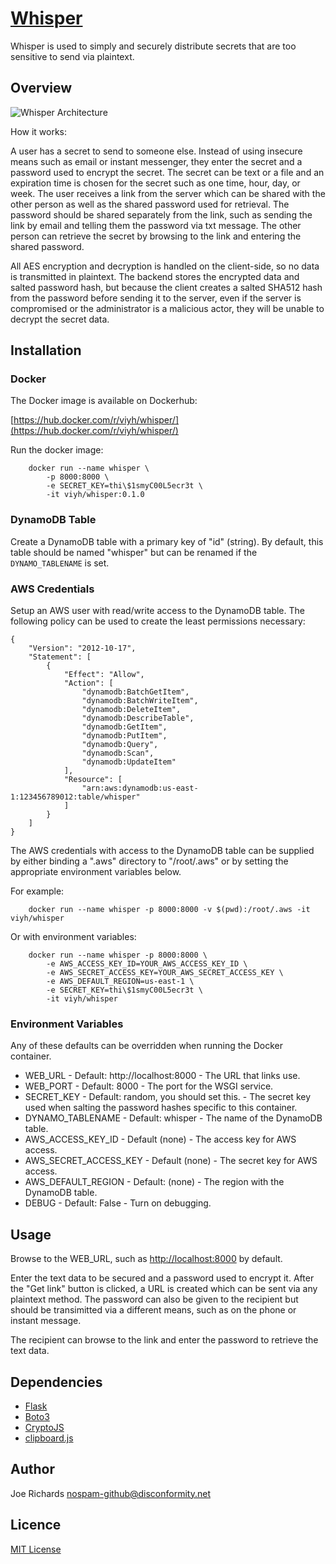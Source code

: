 # [Whisper](https://github.com/viyh/whisper) #

Whisper is used to simply and securely distribute secrets that are too
sensitive to send via plaintext.

## Overview ##

![Whisper Architecture](whisper_arch.png?raw=true "Architecture")

How it works:

A user has a secret to send to someone else. Instead of using insecure means
such as email or instant messenger, they enter the secret and a password used to
encrypt the secret. The secret can be text or a file and an expiration time is
chosen for the secret such as one time, hour, day, or week. The user receives a
link from the server which can be shared with the other person as well as the
shared password used for retrieval. The password should be shared separately
from the link, such as sending the link by email and telling them the password
via txt message. The other person can retrieve the secret by browsing to the
link and entering the shared password.

All AES encryption and decryption is handled on the client-side, so no data is
transmitted in plaintext. The backend stores the encrypted data and salted
password hash, but because the client creates a salted SHA512 hash from the
password before sending it to the server, even if the server is compromised or
the administrator is a malicious actor, they will be unable to decrypt the
secret data.

## Installation ##

### Docker ###

The Docker image is available on Dockerhub:

[https://hub.docker.com/r/viyh/whisper/](https://hub.docker.com/r/viyh/whisper/)

Run the docker image:

        docker run --name whisper \
            -p 8000:8000 \
            -e SECRET_KEY=thi\$1smyC00L5ecr3t \
            -it viyh/whisper:0.1.0

### DynamoDB Table ###

Create a DynamoDB table with a primary key of "id" (string). By default, this table should be named "whisper" but can be renamed if the `DYNAMO_TABLENAME` is set.

### AWS Credentials ###

Setup an AWS user with read/write access to the DynamoDB table. The following
policy can be used to create the least permissions necessary:

```
{
    "Version": "2012-10-17",
    "Statement": [
        {
            "Effect": "Allow",
            "Action": [
                "dynamodb:BatchGetItem",
                "dynamodb:BatchWriteItem",
                "dynamodb:DeleteItem",
                "dynamodb:DescribeTable",
                "dynamodb:GetItem",
                "dynamodb:PutItem",
                "dynamodb:Query",
                "dynamodb:Scan",
                "dynamodb:UpdateItem"
            ],
            "Resource": [
                "arn:aws:dynamodb:us-east-1:123456789012:table/whisper"
            ]
        }
    ]
}
```

The AWS credentials with access to the DynamoDB table can be supplied by either
binding a ".aws" directory to "/root/.aws" or by setting the appropriate
environment variables below.

For example:

        docker run --name whisper -p 8000:8000 -v $(pwd):/root/.aws -it viyh/whisper

Or with environment variables:

        docker run --name whisper -p 8000:8000 \
            -e AWS_ACCESS_KEY_ID=YOUR_AWS_ACCESS_KEY_ID \
            -e AWS_SECRET_ACCESS_KEY=YOUR_AWS_SECRET_ACCESS_KEY \
            -e AWS_DEFAULT_REGION=us-east-1 \
            -e SECRET_KEY=thi\$1smyC00L5ecr3t \
            -it viyh/whisper


### Environment Variables ###

Any of these defaults can be overridden when running the Docker container.

* WEB_URL - Default: http://localhost:8000 - The URL that links use.
* WEB_PORT - Default: 8000 - The port for the WSGI service.
* SECRET_KEY - Default: random, you should set this. - The secret key used when salting the password hashes specific to this container.
* DYNAMO_TABLENAME - Default: whisper - The name of the DynamoDB table.
* AWS_ACCESS_KEY_ID - Default (none) - The access key for AWS access.
* AWS_SECRET_ACCESS_KEY - Default (none) - The secret key for AWS access.
* AWS_DEFAULT_REGION - Default: (none) - The region with the DynamoDB table.
* DEBUG - Default: False - Turn on debugging.

## Usage ##

Browse to the WEB_URL, such as [http://localhost:8000](http://localhost:8000) by default.

Enter the text data to be secured and a password used to encrypt it. After the
"Get link" button is clicked, a URL is created which can be sent via any plaintext
method. The password can also be given to the recipient but should be transimitted
via a different means, such as on the phone or instant message.

The recipient can browse to the link and enter the password to retrieve the text data.

## Dependencies ##

* [Flask](http://flask.pocoo.org/)
* [Boto3](http://aws.amazon.com/sdk-for-python/)
* [CryptoJS](https://github.com/brix/crypto-js)
* [clipboard.js](https://clipboardjs.com/)

## Author ##

Joe Richards <nospam-github@disconformity.net>

## Licence ##

[MIT License](LICENSE)
